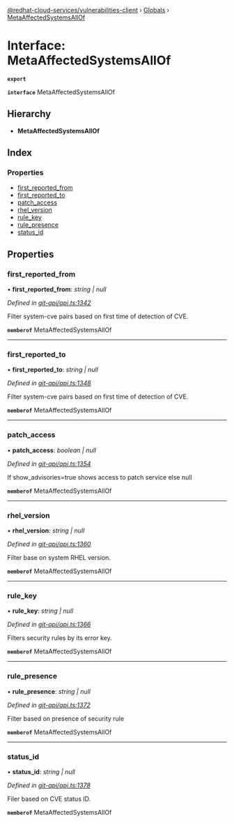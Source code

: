 [@redhat-cloud-services/vulnerabilities-client](../README.md) › [Globals](../globals.md) › [MetaAffectedSystemsAllOf](metaaffectedsystemsallof.md)

# Interface: MetaAffectedSystemsAllOf

**`export`** 

**`interface`** MetaAffectedSystemsAllOf

## Hierarchy

* **MetaAffectedSystemsAllOf**

## Index

### Properties

* [first_reported_from](metaaffectedsystemsallof.md#first_reported_from)
* [first_reported_to](metaaffectedsystemsallof.md#first_reported_to)
* [patch_access](metaaffectedsystemsallof.md#patch_access)
* [rhel_version](metaaffectedsystemsallof.md#rhel_version)
* [rule_key](metaaffectedsystemsallof.md#rule_key)
* [rule_presence](metaaffectedsystemsallof.md#rule_presence)
* [status_id](metaaffectedsystemsallof.md#status_id)

## Properties

###  first_reported_from

• **first_reported_from**: *string | null*

*Defined in [git-api/api.ts:1342](https://github.com/RedHatInsights/javascript-clients/blob/master/packages/vulnerabilities/git-api/api.ts#L1342)*

Filter system-cve pairs based on first time of detection of CVE.

**`memberof`** MetaAffectedSystemsAllOf

___

###  first_reported_to

• **first_reported_to**: *string | null*

*Defined in [git-api/api.ts:1348](https://github.com/RedHatInsights/javascript-clients/blob/master/packages/vulnerabilities/git-api/api.ts#L1348)*

Filter system-cve pairs based on first time of detection of CVE.

**`memberof`** MetaAffectedSystemsAllOf

___

###  patch_access

• **patch_access**: *boolean | null*

*Defined in [git-api/api.ts:1354](https://github.com/RedHatInsights/javascript-clients/blob/master/packages/vulnerabilities/git-api/api.ts#L1354)*

If show_advisories=true shows access to patch service else null

**`memberof`** MetaAffectedSystemsAllOf

___

###  rhel_version

• **rhel_version**: *string | null*

*Defined in [git-api/api.ts:1360](https://github.com/RedHatInsights/javascript-clients/blob/master/packages/vulnerabilities/git-api/api.ts#L1360)*

Filter base on system RHEL version.

**`memberof`** MetaAffectedSystemsAllOf

___

###  rule_key

• **rule_key**: *string | null*

*Defined in [git-api/api.ts:1366](https://github.com/RedHatInsights/javascript-clients/blob/master/packages/vulnerabilities/git-api/api.ts#L1366)*

Filters security rules by its error key.

**`memberof`** MetaAffectedSystemsAllOf

___

###  rule_presence

• **rule_presence**: *string | null*

*Defined in [git-api/api.ts:1372](https://github.com/RedHatInsights/javascript-clients/blob/master/packages/vulnerabilities/git-api/api.ts#L1372)*

Filter based on presence of security rule

**`memberof`** MetaAffectedSystemsAllOf

___

###  status_id

• **status_id**: *string | null*

*Defined in [git-api/api.ts:1378](https://github.com/RedHatInsights/javascript-clients/blob/master/packages/vulnerabilities/git-api/api.ts#L1378)*

Filer based on CVE status ID.

**`memberof`** MetaAffectedSystemsAllOf
